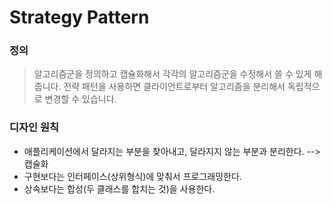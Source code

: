 # Strategy Pattern 

### 정의
> 알고리즘군을 정의하고 캡슐화해서 각각의 알고리즘군을 수정해서 쓸 수 있게 해줍니다. 전략 패턴을 사용하면 클라이언트로부터 알고리즘을 분리해서 독립적으로 변경할 수 있습니다.

### 디자인 원칙

- 애플리케이션에서 달라지는 부분을 찾아내고, 달라지지 않는 부분과 분리한다. --> 캡슐화
- 구현보다는 인터페이스(상위형식)에 맞춰서 프로그래밍한다.
- 상속보다는 합성(두 클래스를 합치는 것)을 사용한다.
